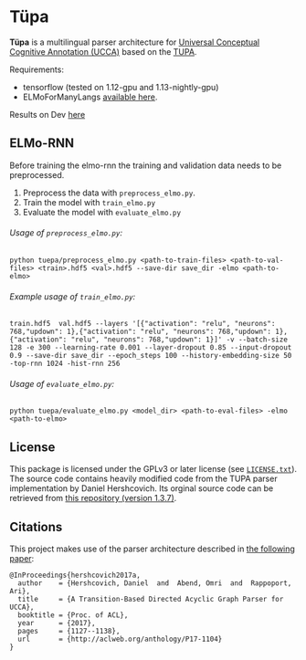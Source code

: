 Tüpa
====

**Tüpa** is a multilingual parser architecture for [Universal Conceptual Cognitive Annotation (UCCA)][1] based on the [TUPA](https://github.com/danielhers/tupa).

Requirements:

* tensorflow (tested on 1.12-gpu and 1.13-nightly-gpu)
* ELMoForManyLangs [available here](https://github.com/HIT-SCIR/ELMoForManyLangs).

Results on Dev [here](https://docs.google.com/spreadsheets/d/1wDHqaux1qSOwVJ1WPC6zdiAhI3iqOn-qUiTYGO9ULP8)


ELMo-RNN
--------

Before training the elmo-rnn the training and validation data needs to be preprocessed. 

1. Preprocess the data with `preprocess_elmo.py`. 
2. Train the model with `train_elmo.py`
3. Evaluate the model with `evaluate_elmo.py` 

###### Usage of `preprocess_elmo.py`:

```
python tuepa/preprocess_elmo.py <path-to-train-files> <path-to-val-files> <train>.hdf5 <val>.hdf5 --save-dir save_dir -elmo <path-to-elmo>
```

###### Example usage of `train_elmo.py`:
 
 ```
 train.hdf5  val.hdf5 --layers '[{"activation": "relu", "neurons": 768,"updown": 1},{"activation": "relu", "neurons": 768,"updown": 1},{"activation": "relu", "neurons": 768,"updown": 1}]' -v --batch-size 128 -e 300 --learning-rate 0.001 --layer-dropout 0.85 --input-dropout 0.9 --save-dir save_dir --epoch_steps 100 --history-embedding-size 50 -top-rnn 1024 -hist-rnn 256
```

###### Usage of `evaluate_elmo.py`:

 ```
python tuepa/evaluate_elmo.py <model_dir> <path-to-eval-files> -elmo <path-to-elmo>
```

License
-------
This package is licensed under the GPLv3 or later license (see [`LICENSE.txt`](LICENSE.txt)).
The source code contains heavily modified code from the TUPA parser implementation by Daniel Hershcovich.
Its orginal source code can be retrieved from [this repository (version 1.3.7)](https://github.com/danielhers/tupa/releases/tag/v1.3.7).

Citations
---------

This project makes use of the parser architecture described in [the following paper](http://aclweb.org/anthology/P17-1104):

    @InProceedings{hershcovich2017a,
      author    = {Hershcovich, Daniel  and  Abend, Omri  and  Rappoport, Ari},
      title     = {A Transition-Based Directed Acyclic Graph Parser for UCCA},
      booktitle = {Proc. of ACL},
      year      = {2017},
      pages     = {1127--1138},
      url       = {http://aclweb.org/anthology/P17-1104}
    }

[1]: http://github.com/huji-nlp/ucca
